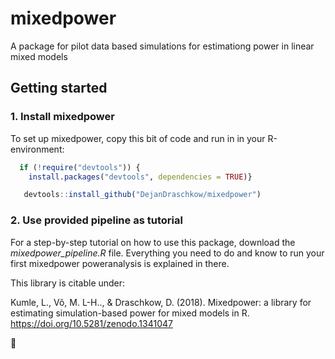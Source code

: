 # mixedpower

A package for pilot data based simulations for estimationg power in linear mixed models

## Getting started

### 1. Install mixedpower

To set up mixedpower, copy this bit of code and run in in your R-environment:

```R
  if (!require("devtools")) {
    install.packages("devtools", dependencies = TRUE)}

   devtools::install_github("DejanDraschkow/mixedpower") 
```

### 2. Use provided pipeline as tutorial 

For a step-by-step tutorial on how to use this package, download the _mixedpower_pipeline.R_ file. 
Everything you need to do and know to run your first mixedpower poweranalysis is explained in there.



This library is citable under:

Kumle, L., Võ, M. L-H.., & Draschkow, D. (2018). Mixedpower: a library for estimating simulation-based power for mixed models in R. https://doi.org/10.5281/zenodo.1341047


:hatched_chick:
   
   
   
 




